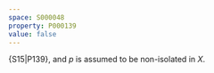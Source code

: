 ```yaml
---
space: S000048
property: P000139
value: false
---
```


{S15|P139}, and $p$ is assumed to be non-isolated in $X$.
